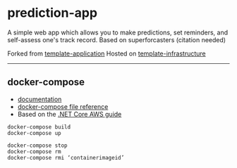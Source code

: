 # prediction-app

A simple web app which allows you to make predictions, set reminders, and self-assess one's track record. Based on superforcasters (citation needed)

Forked from [template-application](https://github.com/ikenley/template-application)
Hosted on [template-infrastructure](https://github.com/ikenley/template-infrastructure)

---

## docker-compose

- [documentation](https://docs.docker.com/compose/)
- [docker-compose file reference](https://docs.docker.com/compose/compose-file/compose-file-v3/)
- Based on the [.NET Core AWS guide](https://aws.amazon.com/blogs/compute/hosting-asp-net-core-applications-in-amazon-ecs-using-aws-fargate/)

```
docker-compose build
docker-compose up

docker-compose stop
docker-compose rm
docker-compose rmi ‘containerimageid’
```
